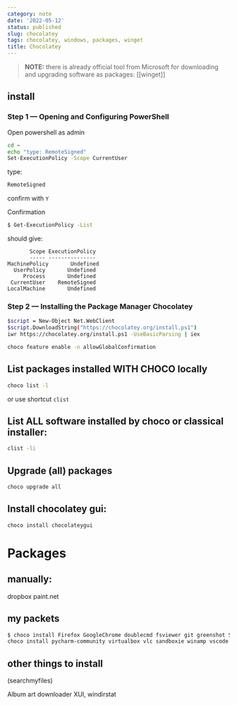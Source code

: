 ```yaml
---
category: note
date: '2022-05-12'
status: published
slug: chocolatey
tags: chocolatey, windows, packages, winget
title: Chocolatey
---
```


> **NOTE:** 
> there is already official tool from Microsoft for downloading and upgrading software as packages: [[winget]]

## install
### Step 1 — Opening and Configuring PowerShell
Open powershell as admin
```sh
cd ~
echo "type: RemoteSigned"
Set-ExecutionPolicy -Scope CurrentUser
```

type:
```sh
RemoteSigned
```
confirm with `Y`

Confirmation
```sh
$ Get-ExecutionPolicy -List
```
should give:
 ```
        Scope ExecutionPolicy
        ----- ---------------
MachinePolicy       Undefined
   UserPolicy       Undefined
      Process       Undefined
  CurrentUser    RemoteSigned
 LocalMachine       Undefined
```

### Step 2 — Installing the Package Manager Chocolatey
```sh
$script = New-Object Net.WebClient
$script.DownloadString("https://chocolatey.org/install.ps1")
iwr https://chocolatey.org/install.ps1 -UseBasicParsing | iex
```

```sh
choco feature enable -n allowGlobalConfirmation
```

## List packages installed WITH CHOCO locally
```sh
choco list -l
```
or use shortcut `clist`

## List ALL software installed by choco or classical installer:
```sh
clist -li
```

## Upgrade (all) packages
```sh
choco upgrade all
```

## Install chocolatey gui:
```
choco install chocolateygui
```

# Packages
## manually:
dropbox
paint.net

## my packets
```sh
$ choco install Firefox GoogleChrome doublecmd fsviewer git greenshot SublimeText3 winscp sumatrapdf kitty ccleaner procmon conemu f.lux transmission 
choco install pycharm-community virtualbox vlc sandboxie winamp vscode meld partitionwizard ffmepg cmder defraggler
```

## other things to install
(searchmyfiles)

Album art downloader XUI, windirstat
